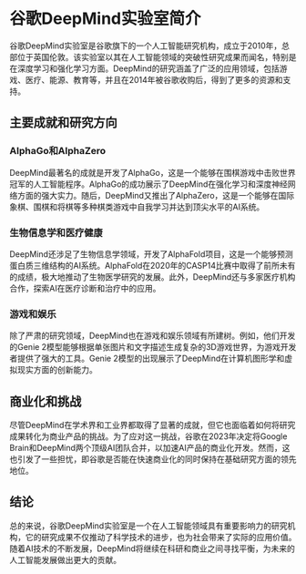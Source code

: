 # 谷歌DeepMind实验室简介

谷歌DeepMind实验室是谷歌旗下的一个人工智能研究机构，成立于2010年，总部位于英国伦敦。该实验室以其在人工智能领域的突破性研究成果而闻名，特别是在深度学习和强化学习方面。DeepMind的研究涵盖了广泛的应用领域，包括游戏、医疗、能源、教育等，并且在2014年被谷歌收购后，得到了更多的资源和支持。

## 主要成就和研究方向

### AlphaGo和AlphaZero

DeepMind最著名的成就是开发了AlphaGo，这是一个能够在围棋游戏中击败世界冠军的人工智能程序。AlphaGo的成功展示了DeepMind在强化学习和深度神经网络方面的强大实力。随后，DeepMind又推出了AlphaZero，这是一个能够在国际象棋、围棋和将棋等多种棋类游戏中自我学习并达到顶尖水平的AI系统。

### 生物信息学和医疗健康

DeepMind还涉足了生物信息学领域，开发了AlphaFold项目，这是一个能够预测蛋白质三维结构的AI系统。AlphaFold在2020年的CASP14比赛中取得了前所未有的成绩，极大地推动了生物医学研究的发展。此外，DeepMind还与多家医疗机构合作，探索AI在医疗诊断和治疗中的应用。

### 游戏和娱乐

除了严肃的研究领域，DeepMind也在游戏和娱乐领域有所建树。例如，他们开发的Genie 2模型能够根据单张图片和文字描述生成复杂的3D游戏世界，为游戏开发者提供了强大的工具。Genie 2模型的出现展示了DeepMind在计算机图形学和虚拟现实方面的创新能力。

## 商业化和挑战

尽管DeepMind在学术界和工业界都取得了显著的成就，但它也面临着如何将研究成果转化为商业产品的挑战。为了应对这一挑战，谷歌在2023年决定将Google Brain和DeepMind两个顶级AI团队合并，以加速AI产品的商业化开发。然而，这也引发了一些担忧，即谷歌是否能在快速商业化的同时保持在基础研究方面的领先地位。

## 结论

总的来说，谷歌DeepMind实验室是一个在人工智能领域具有重要影响力的研究机构，它的研究成果不仅推动了科学技术的进步，也为社会带来了实际的应用价值。随着AI技术的不断发展，DeepMind将继续在科研和商业之间寻找平衡，为未来的人工智能发展做出更大的贡献。